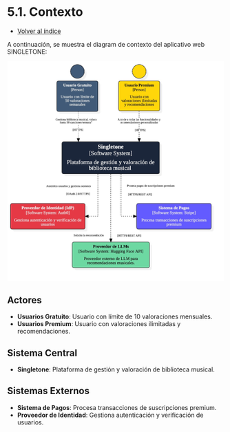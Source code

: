 # 5.1. Contexto
- [Volver al índice](/6/6.md)

A continuación, se muestra el diagram de contexto del aplicativo web SINGLETONE:

![Diagrama de contexto](ContextDiagram.jpg)

## Actores

- **Usuarios Gratuito**: Usuario con límite de 10 valoraciones mensuales.
- **Usuarios Premium**: Usuario con valoraciones ilimitadas y recomendaciones.

## Sistema Central

- **Singletone**: Plataforma de gestión y valoración de biblioteca musical.

## Sistemas Externos

- **Sistema de Pagos**: Procesa transacciones de suscripciones premium.
- **Proveedor de Identidad**: Gestiona autenticación y verificación de usuarios.
